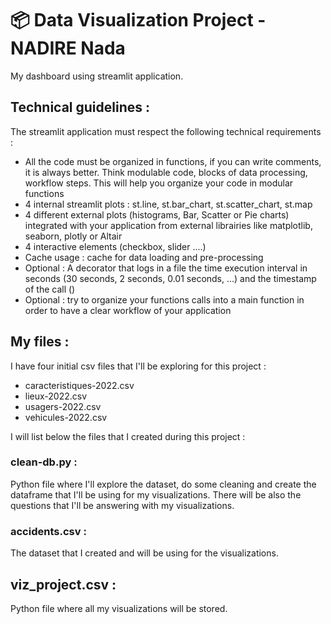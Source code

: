 # 📦 Data Visualization Project - NADIRE Nada

My dashboard using streamlit application.

## Technical guidelines :

The streamlit application must respect the following technical requirements :
- All the code must be organized in functions, if you can write comments, it is always better. Think modulable code, blocks of data processing, workflow steps. This will help you organize your code in modular functions
- 4 internal streamlit plots : st.line, st.bar_chart, st.scatter_chart, st.map
- 4 different external plots (histograms, Bar, Scatter or Pie charts) integrated with your application from external librairies like matplotlib, seaborn, plotly or Altair
- 4 interactive elements (checkbox, slider ....)
- Cache usage : cache for data loading and pre-processing
- Optional : A decorator that logs in a file the time execution interval in seconds (30 seconds, 2 seconds, 0.01 seconds, ...) and the timestamp of the call ()
- Optional : try to organize your functions calls into a main function in order to have a clear workflow of your application

## My files : 

I have four initial csv files that I'll be exploring for this project : 
- caracteristiques-2022.csv
- lieux-2022.csv
- usagers-2022.csv
- vehicules-2022.csv

I will list below the files that I created during this project : 

### clean-db.py : 

Python file where I'll explore the dataset, do some cleaning and create the dataframe that I'll be using for my visualizations.
There will be also the questions that I'll be answering with my visualizations.

### accidents.csv : 

The dataset that I created and will be using for the visualizations.

## viz_project.csv : 
Python file where all my visualizations will be stored.

